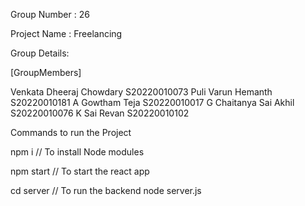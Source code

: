 Group Number : 26

Project Name : Freelancing

Group Details:

[GroupMembers]

Venkata Dheeraj Chowdary S20220010073
Puli Varun Hemanth S20220010181
A Gowtham Teja S20220010017
G Chaitanya Sai Akhil S20220010076
K Sai Revan S20220010102

Commands to run the Project

npm i // To install Node modules

npm start // To start the react app

cd server // To run the backend
node server.js
